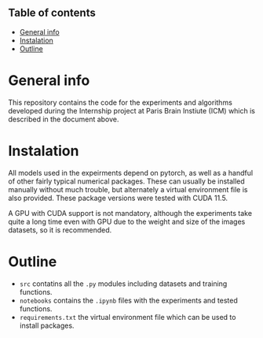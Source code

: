 ## Table of contents
* [General info](#general-info)
* [Instalation](#instalation)
* [Outline](#outline)

# General info

This repository contains the code for the experiments and algorithms developed during the Internship project at Paris Brain Instiute (ICM) which is described in the document above.

# Instalation

All models used in the expeirments depend on pytorch, as well as a handful of other fairly typical numerical packages. These can usually be installed manually without much trouble,
 but alternately a virtual environment file is also provided. These package versions were tested with CUDA 11.5.

A GPU with CUDA support is not mandatory, although the experiments take quite a long time even with GPU due to the weight and size of the images datasets, so it is recommended.

# Outline

 - `src` contatins all the `.py` modules including datasets and training functions.
 - `notebooks` contains the `.ipynb` files with the experiments and tested functions.
 - `requirements.txt` the virtual environment file which can be used to install packages.
